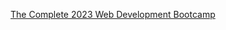 [The Complete 2023 Web Development Bootcamp](https://www.udemy.com/course/the-complete-web-development-bootcamp)
